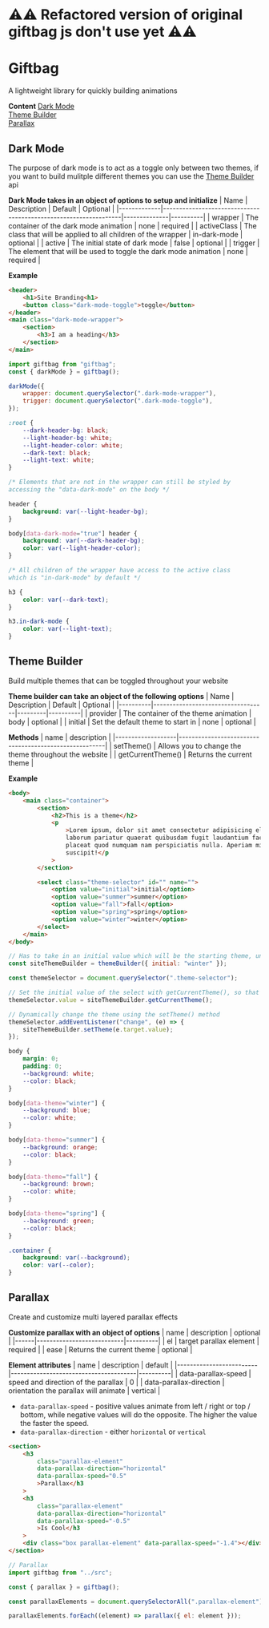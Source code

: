 # ⚠️⚠️ Refactored version of original giftbag js don't use yet ⚠️⚠️

# Giftbag

A lightweight library for quickly building animations

**Content**
[Dark Mode](#dark-mode)<br/>
[Theme Builder](#theme-builder)<br/>
[Parallax](#parallax)<br/>

## Dark Mode

The purpose of dark mode is to act as a toggle only between two themes, if you want to build mulitple different themes you can use the [Theme Builder](#theme-builder) api

**Dark Mode takes in an object of options to setup and initialize**
| Name | Description | Default | Optional |
|-------------|-----------------------------------------------------------------|--------------|----------|
| wrapper | The container of the dark mode animation | none | required |
| activeClass | The class that will be applied to all children of the wrapper | in-dark-mode | optional |
| active | The initial state of dark mode | false | optional |
| trigger | The element that will be used to toggle the dark mode animation | none | required |

**Example**

```html
<header>
    <h1>Site Branding<h1>
    <button class="dark-mode-toggle">toggle</button>
</header>
<main class="dark-mode-wrapper">
	<section>
		<h3>I am a heading</h3>
	</section>
</main>
```

```js
import giftbag from "giftbag";
const { darkMode } = giftbag();

darkMode({
	wrapper: document.querySelector(".dark-mode-wrapper"),
	trigger: document.querySelector(".dark-mode-toggle"),
});
```

```css
:root {
	--dark-header-bg: black;
	--light-header-bg: white;
	--light-header-color: white;
	--dark-text: black;
	--light-text: white;
}

/* Elements that are not in the wrapper can still be styled by
accessing the "data-dark-mode" on the body */

header {
	background: var(--light-header-bg);
}

body[data-dark-mode="true"] header {
	background: var(--dark-header-bg);
	color: var(--light-header-color);
}

/* All children of the wrapper have access to the active class 
which is "in-dark-mode" by default */

h3 {
	color: var(--dark-text);
}

h3.in-dark-mode {
	color: var(--light-text);
}
```

## Theme Builder

Build multiple themes that can be toggled throughout your website

**Theme builder can take an object of the following options**
| Name | Description | Default | Optional |
|----------|-----------------------------------|---------|----------|
| provider | The container of the theme animation | body | optional |
| initial | Set the default theme to start in | none | optional |

**Methods**
| name | description |
|-------------------|-------------------------------------------------------|
| setTheme() | Allows you to change the theme throughout the website |
| getCurrentTheme() | Returns the current theme |

**Example**

```html
<body>
	<main class="container">
		<section>
			<h2>This is a theme</h2>
			<p
				>Lorem ipsum, dolor sit amet consectetur adipisicing elit. Ex, id vitae
				laborum pariatur quaerat quibusdam fugit laudantium facilis repellendus
				placeat quod numquam nam perspiciatis nulla. Aperiam minima tempora nam
				suscipit!</p
			>
		</section>

		<select class="theme-selector" id="" name="">
			<option value="initial">initial</option>
			<option value="summer">summer</option>
			<option value="fall">fall</option>
			<option value="spring">spring</option>
			<option value="winter">winter</option>
		</select>
	</main>
</body>
```

```js
// Has to take in an initial value which will be the starting theme, unless a user had previously chosen a different theme
const siteThemeBuilder = themeBuilder({ initial: "winter" });

const themeSelector = document.querySelector(".theme-selector");

// Set the initial value of the select with getCurrentTheme(), so that it will update with the local storage changes in case the page refreshes
themeSelector.value = siteThemeBuilder.getCurrentTheme();

// Dynamically change the theme using the setTheme() method
themeSelector.addEventListener("change", (e) => {
	siteThemeBuilder.setTheme(e.target.value);
});
```

```css
body {
	margin: 0;
	padding: 0;
	--background: white;
	--color: black;
}

body[data-theme="winter"] {
	--background: blue;
	--color: white;
}

body[data-theme="summer"] {
	--background: orange;
	--color: black;
}

body[data-theme="fall"] {
	--background: brown;
	--color: white;
}

body[data-theme="spring"] {
	--background: green;
	--color: black;
}

.container {
	background: var(--background);
	color: var(--color);
}
```

## Parallax

Create and customize multi layered parallax effects

**Customize parallax with an object of options**
| name | description | optional |
|------|---------------------------|----------|
| el | target parallax element | required |
| ease | Returns the current theme | optional |

**Element attributes**
| name | description | default |
|-------------------------|---------------------------------------|----------|
| data-parallax-speed | speed and direction of the parallax | 0 |
| data-parallax-direction | orientation the parallax will animate | vertical |

- `data-parallax-speed` - positive values animate from left / right or top / bottom, while negative values will do the opposite. The higher the value the faster the speed.
- `data-parallax-direction` - either `horizontal` or `vertical`

```html
<section>
	<h3
		class="parallax-element"
		data-parallax-direction="horizontal"
		data-parallax-speed="0.5"
		>Parallax</h3
	>
	<h3
		class="parallax-element"
		data-parallax-direction="horizontal"
		data-parallax-speed="-0.5"
		>Is Cool</h3
	>
	<div class="box parallax-element" data-parallax-speed="-1.4"></div>
</section>
```

```js
// Parallax
import giftbag from "../src";

const { parallax } = giftbag();

const parallaxElements = document.querySelectorAll(".parallax-element");

parallaxElements.forEach((element) => parallax({ el: element }));
```
